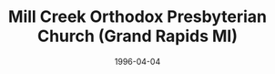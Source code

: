 ---
date: &id001 1996-04-04
end_date: null
location:
  address: null
  city: Grand Rapids
  state: MI
minister:
- end: 2001-01-01
  name: Rodney Thole
  start: 1996-01-01
  type: pastor
- end: 2003-01-01
  name: Norman De Jong
  start: 2001-01-01
  type: pastor
ministers:
- Rodney Thole
- Norman De Jong
name: Mill Creek Orthodox Presbyterian Church
names: null
origination_date: *id001
raw_data: "MI  Grand Rapids\nMill Creek Orthodox Presbyterian Church  (April\
  \ 4, 1996\u2013December 31, 2014)\nPastors: Rodney Thole, 1996\u20132001\nNorman\
  \ De Jong, 2001\u20133"
received_from: null
states:
- MI
status:
  active: false
  end_date: 2014-12-31
  reason: null
  received_from: null
  withdrawal_to: null
title: Mill Creek Orthodox Presbyterian Church (Grand Rapids MI)

---